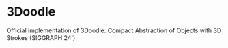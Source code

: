 # 3Doodle
Official implementation of 3Doodle: Compact Abstraction of Objects with 3D Strokes (SIGGRAPH 24')
